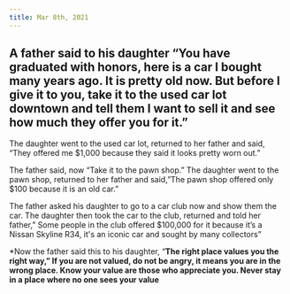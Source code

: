 ```yaml
---
title: Mar 8th, 2021
---
```


## A father said to his daughter “You have graduated with honors, here is a car I bought many years ago. It is pretty old now. But before I give it to you, take it to the used car lot downtown and tell them I want to sell it and see how much they offer you for it.”

The daughter went to the used car lot, returned to her father and said, “They offered me $1,000 because they said it looks pretty worn out.”

The father said, now “Take it to the pawn shop.” The daughter went to the pawn shop, returned to her father and said,”The pawn shop offered only $100 because it is an old car.”

The father asked his daughter to go to a car club now and show them the car. The daughter then took the car to the club, returned and told her father,” Some people in the club offered $100,000 for it because it’s a Nissan Skyline R34, it's an iconic car and sought by many collectors”

*Now the father said this to his daughter, “**The right place values you the right way,” If you are not valued, do not be angry, it means you are in the wrong place. Know your value are those who appreciate you. Never stay in a place where no one sees your value**
##
